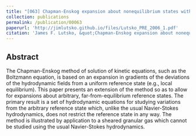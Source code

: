 ```yaml
---
title: "[063] Chapman-Enskog expansion about nonequilibrium states with application to the sheared granular fluid"
collection: publications
permalink: /publication/00063
paperurl: 'http://jimlutsko.github.io/files/Lutsko_PRE_2006_1.pdf'
citation: 'James F. Lutsko, &quot;Chapman-Enskog expansion about nonequilibrium states with application to the sheared granular fluid&quot;, <i>Phys. Rev. E</i>, <strong>73</strong>, 21302 (2006)'
---
```

Abstract
---
The Chapman-Enskog method of solution of kinetic equations, such as the Boltzmann equation, is based on an expansion in gradients of the deviations of the hydrodynamic fields from a uniform reference state (e.g., local equilibrium). This paper presents an extension of the method so as to allow for expansions about arbitrary, far-from-equilibrium reference states. The primary result is a set of hydrodynamic equations for studying variations from the arbitrary reference state which, unlike the usual Navier-Stokes hydrodynamics, does not restrict the reference state in any way. The method is illustrated by application to a sheared granular gas which cannot be studied using the usual Navier-Stokes hydrodynamics.
